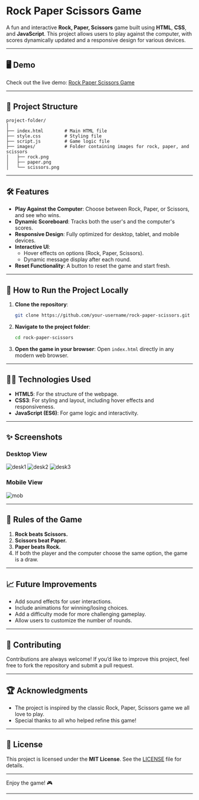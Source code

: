 # Rock Paper Scissors Game

A fun and interactive **Rock, Paper, Scissors** game built using **HTML**, **CSS**, and **JavaScript**. This project allows users to play against the computer, with scores dynamically updated and a responsive design for various devices.

---

## 🖥️ Demo

Check out the live demo: [Rock Paper Scissors Game](https://rock-paper-scissors-ochre-iota.vercel.app/)

---

## 📂 Project Structure

```
project-folder/
│
├── index.html        # Main HTML file
├── style.css         # Styling file
├── script.js         # Game logic file
├── images/           # Folder containing images for rock, paper, and scissors
│   ├── rock.png
│   ├── paper.png
│   └── scissors.png
```

---

## 🛠️ Features

- **Play Against the Computer**: Choose between Rock, Paper, or Scissors, and see who wins.
- **Dynamic Scoreboard**: Tracks both the user's and the computer's scores.
- **Responsive Design**: Fully optimized for desktop, tablet, and mobile devices.
- **Interactive UI**:
  - Hover effects on options (Rock, Paper, Scissors).
  - Dynamic message display after each round.
- **Reset Functionality**: A button to reset the game and start fresh.

---

## 🚀 How to Run the Project Locally

1. **Clone the repository**:
   ```bash
   git clone https://github.com/your-username/rock-paper-scissors.git
   ```

2. **Navigate to the project folder**:
   ```bash
   cd rock-paper-scissors
   ```

3. **Open the game in your browser**:
   Open `index.html` directly in any modern web browser.

---

## 🧑‍💻 Technologies Used

- **HTML5**: For the structure of the webpage.
- **CSS3**: For styling and layout, including hover effects and responsiveness.
- **JavaScript (ES6)**: For game logic and interactivity.

---

## ✨ Screenshots

### Desktop View
![desk1](https://github.com/user-attachments/assets/32a6f7a4-9a6e-4711-af72-70be0cc648c5)
![desk2](https://github.com/user-attachments/assets/6428e3d6-4323-475a-aae9-eab859d77ecb)
![desk3](https://github.com/user-attachments/assets/ef6de3a9-7255-4dcf-9a85-0c1ea924d21f)


### Mobile View
![mob](https://github.com/user-attachments/assets/dc0dfd45-721e-4913-b076-d651cdf2e0f1)

---

## 📜 Rules of the Game

1. **Rock beats Scissors.**
2. **Scissors beat Paper.**
3. **Paper beats Rock.**
4. If both the player and the computer choose the same option, the game is a draw.

---

## 📈 Future Improvements

- Add sound effects for user interactions.
- Include animations for winning/losing choices.
- Add a difficulty mode for more challenging gameplay.
- Allow users to customize the number of rounds.

---

## 🤝 Contributing

Contributions are always welcome! If you’d like to improve this project, feel free to fork the repository and submit a pull request.

---

## 🏆 Acknowledgments

- The project is inspired by the classic Rock, Paper, Scissors game we all love to play.
- Special thanks to all who helped refine this game!

---

## 📄 License

This project is licensed under the **MIT License**. See the [LICENSE](LICENSE) file for details.

---

Enjoy the game! 🎮

---
